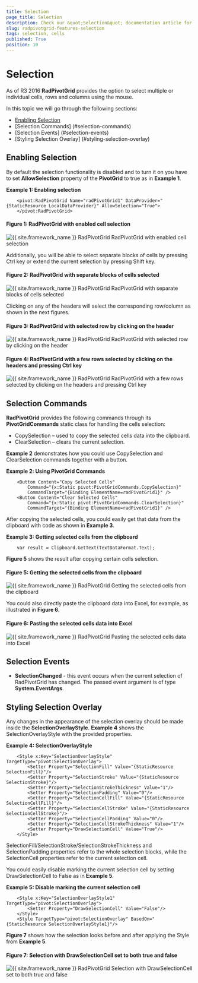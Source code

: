 ```yaml
---
title: Selection
page_title: Selection
description: Check our &quot;Selection&quot; documentation article for the RadPivotGrid {{ site.framework_name }} control.
slug: radpivotgrid-features-selection
tags: selection, cells
published: True
position: 10
---
```


# Selection

As of R3 2016 __RadPivotGrid__ provides the option to select multiple or individual cells, rows and columns using the mouse.    

In this topic we will go through the following sections:

* [Enabling Selection](#enabling-selection)
* [Selection Commands] (#selection-commands)
* [Selection Events] (#selection-events)
* [Styling Selection Overlay] (#styling-selection-overlay)

## Enabling Selection

By default the selection functionality is disabled and to turn it on you have to set __AllowSelection__ property of the __PivotGrid__ to true as in __Example 1__.

__Example 1: Enabling selection__

```XAML
	<pivot:RadPivotGrid Name="radPivotGrid1" DataProvider="{StaticResource LocalDataProvider}" AllowSelection="True">
	</pivot:RadPivotGrid>
```

#### __Figure 1: RadPivotGrid with enabled cell selection__
![{{ site.framework_name }} RadPivotGrid RadPivotGrid with enabled cell selection](images/pivotgrid_selection_0.png)

Additionally, you will be able to select separate blocks of cells by pressing Ctrl key or extend the current selection by pressing Shift key.

#### __Figure 2: RadPivotGrid with separate blocks of cells selected__
![{{ site.framework_name }} RadPivotGrid RadPivotGrid with separate blocks of cells selected](images/pivotgrid_selection_1.png)

Clicking on any of the headers will select the corresponding row/column as shown in the next figures.

#### __Figure 3: RadPivotGrid with selected row by clicking on the header__
![{{ site.framework_name }} RadPivotGrid RadPivotGrid with selected row by clicking on the header](images/pivotgrid_selection_2.png)

#### __Figure 4: RadPivotGrid with a few rows selected by clicking on the headers and pressing Ctrl key__
![{{ site.framework_name }} RadPivotGrid RadPivotGrid with a few rows selected by clicking on the headers and pressing Ctrl key](images/pivotgrid_selection_6.png)

## Selection Commands

__RadPivotGrid__ provides the following commands through its __PivotGridCommands__ static class for handling the cells selection:

* CopySelection – used to copy the selected cells data into the clipboard.
* ClearSelection – clears the current selection.

__Example 2__ demonstrates how you could use CopySelection and ClearSelection commands together with a button.

__Example 2: Using PivotGrid Commands__

```XAML
	<Button Content="Copy Selected Cells" 
        Command="{x:Static pivot:PivotGridCommands.CopySelection}" 
        CommandTarget="{Binding ElementName=radPivotGrid1}" />
    <Button Content="Clear Selected Cells" 
        Command="{x:Static pivot:PivotGridCommands.ClearSelection}" 
        CommandTarget="{Binding ElementName=radPivotGrid1}" />
```

After copying the selected cells, you could easily get that data from the clipboard with code as shown in __Example 3__.

__Example 3: Getting selected cells from the clipboard__

```XAML
	var result = Clipboard.GetText(TextDataFormat.Text);
```

__Figure 5__ shows the result after copying certain cells selection.

#### __Figure 5: Getting the selected cells from the clipboard__
![{{ site.framework_name }} RadPivotGrid Getting the selected cells from the clipboard](images/pivotgrid_selection_3.png)

You could also directly paste the clipboard data into Excel, for example, as illustrated in __Figure 6__.

#### __Figure 6: Pasting the selected cells data into Excel__
![{{ site.framework_name }} RadPivotGrid Pasting the selected cells data into Excel](images/pivotgrid_selection_4.png)

## Selection Events

* __SelectionChanged__ - this event occurs when the current selection of RadPivotGrid has changed. The passed event argument is of type __System.EventArgs__.

## Styling Selection Overlay

Any changes in the appearance of the selection overlay should be made inside the __SelectionOverlayStyle__. __Example 4__ shows the SelectionOverlayStyle with the provided properties.

__Example 4: SelectionOverlayStyle__

```XAML
	<Style x:Key="SelectionOverlayStyle" TargetType="pivot:SelectionOverlay">
		<Setter Property="SelectionFill" Value="{StaticResource SelectionFill}"/>
		<Setter Property="SelectionStroke" Value="{StaticResource SelectionStroke}"/>
		<Setter Property="SelectionStrokeThickness" Value="1"/>
		<Setter Property="SelectionPadding" Value="0"/>
		<Setter Property="SelectionCellFill" Value="{StaticResource SelectionCellFill}"/>
		<Setter Property="SelectionCellStroke" Value="{StaticResource SelectionCellStroke}"/>
		<Setter Property="SelectionCellPadding" Value="0"/>
		<Setter Property="SelectionCellStrokeThickness" Value="1"/>
		<Setter Property="DrawSelectionCell" Value="True"/>
    </Style>
```

SelectionFill/SelectionStroke/SelectionStrokeThickness and SelectionPadding properties refer to the whole selection blocks, while the SelectionCell properties refer to the current selection cell. 

You could easily disable marking the current selection cell by setting DrawSelectionCell to False as in __Example 5__.

__Example 5: Disable marking the current selection cell__

```XAML
	<Style x:Key="SelectionOverlayStyle1" TargetType="pivot:SelectionOverlay">           
		<Setter Property="DrawSelectionCell" Value="False"/>
	</Style>
	<Style TargetType="pivot:SelectionOverlay" BasedOn="{StaticResource SelectionOverlayStyle1}"/>
```

__Figure 7__ shows how the selection looks before and after applying the Style from __Example 5__.

#### __Figure 7: Selection with DrawSelectionCell set to both true and false__
![{{ site.framework_name }} RadPivotGrid Selection with DrawSelectionCell set to both true and false](images/pivotgrid_selection_5.png)